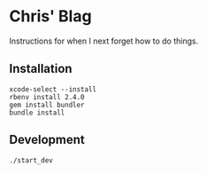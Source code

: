 # Chris' Blag

Instructions for when I next forget how to do things.

## Installation

```
xcode-select --install
rbenv install 2.4.0
gem install bundler
bundle install
```

## Development

```
./start_dev
```
